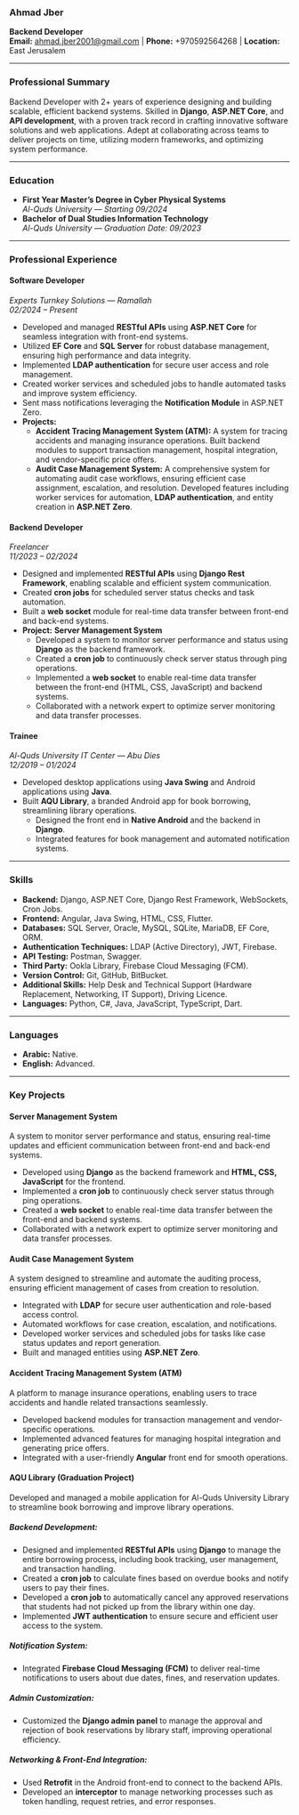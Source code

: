 ### **Ahmad Jber**

**Backend Developer**\
**Email:** [ahmad.jber2001@gmail.com](mailto\:ahmad.jber2001@gmail.com) | **Phone:** +970592564268 | **Location:** East Jerusalem

---

### **Professional Summary**

Backend Developer with 2+ years of experience designing and building scalable, efficient backend systems. Skilled in **Django**, **ASP.NET Core**, and **API development**, with a proven track record in crafting innovative software solutions and web applications. Adept at collaborating across teams to deliver projects on time, utilizing modern frameworks, and optimizing system performance.

---

### **Education**

- **First Year Master’s Degree in Cyber Physical Systems**\
  *Al-Quds University* — *Starting 09/2024*
- **Bachelor of Dual Studies Information Technology**\
  *Al-Quds University* — *Graduation Date: 09/2023*

---

### **Professional Experience**

#### **Software Developer**

*Experts Turnkey Solutions* — *Ramallah*\
*02/2024 – Present*

- Developed and managed **RESTful APIs** using **ASP.NET Core** for seamless integration with front-end systems.
- Utilized **EF Core** and **SQL Server** for robust database management, ensuring high performance and data integrity.
- Implemented **LDAP authentication** for secure user access and role management.
- Created worker services and scheduled jobs to handle automated tasks and improve system efficiency.
- Sent mass notifications leveraging the **Notification Module** in ASP.NET Zero.
- **Projects:**
  - **Accident Tracing Management System (ATM):** A system for tracing accidents and managing insurance operations. Built backend modules to support transaction management, hospital integration, and vendor-specific price offers.
  - **Audit Case Management System:** A comprehensive system for automating audit case workflows, ensuring efficient case assignment, escalation, and resolution. Developed features including worker services for automation, **LDAP authentication**, and entity creation in **ASP.NET Zero**.

#### **Backend Developer**

*Freelancer*\
*11/2023 – 02/2024*

- Designed and implemented **RESTful APIs** using **Django Rest Framework**, enabling scalable and efficient system communication.
- Created **cron jobs** for scheduled server status checks and task automation.
- Built a **web socket** module for real-time data transfer between front-end and back-end systems.
- **Project:** **Server Management System**
  - Developed a system to monitor server performance and status using **Django** as the backend framework.
  - Created a **cron job** to continuously check server status through ping operations.
  - Implemented a **web socket** to enable real-time data transfer between the front-end (HTML, CSS, JavaScript) and backend systems.
  - Collaborated with a network expert to optimize server monitoring and data transfer processes.

#### **Trainee**

*Al-Quds University IT Center* — *Abu Dies*\
*12/2019 – 01/2024*

- Developed desktop applications using **Java Swing** and Android applications using **Java**.
- Built **AQU Library**, a branded Android app for book borrowing, streamlining library operations.
  - Designed the front end in **Native Android** and the backend in **Django**.
  - Integrated features for book management and automated notification systems.

---

### **Skills**

- **Backend:** Django, ASP.NET Core, Django Rest Framework, WebSockets, Cron Jobs.
- **Frontend:** Angular, Java Swing, HTML, CSS, Flutter.
- **Databases:** SQL Server, Oracle, MySQL, SQLite, MariaDB, EF Core, ORM.
- **Authentication Techniques:** LDAP (Active Directory), JWT, Firebase.
- **API Testing:** Postman, Swagger.
- **Third Party:** Ookla Library, Firebase Cloud Messaging (FCM).
- **Version Control:** Git, GitHub, BitBucket.
- **Additional Skills:** Help Desk and Technical Support (Hardware Replacement, Networking, IT Support), Driving Licence.
- **Languages:** Python, C#, Java, JavaScript, TypeScript, Dart.

---

### **Languages**

- **Arabic:** Native.
- **English:** Advanced.

---

### **Key Projects**

#### **Server Management System**

A system to monitor server performance and status, ensuring real-time updates and efficient communication between front-end and back-end systems.

- Developed using **Django** as the backend framework and **HTML, CSS, JavaScript** for the frontend.
- Implemented a **cron job** to continuously check server status through ping operations.
- Created a **web socket** to enable real-time data transfer between the front-end and backend systems.
- Collaborated with a network expert to optimize server monitoring and data transfer processes.

####

#### **Audit Case Management System**

A system designed to streamline and automate the auditing process, ensuring efficient management of cases from creation to resolution.

- Integrated with **LDAP** for secure user authentication and role-based access control.
- Automated workflows for case creation, escalation, and notifications.
- Developed worker services and scheduled jobs for tasks like case status updates and report generation.
- Built and managed entities using **ASP.NET Zero**.

#### **Accident Tracing Management System (ATM)**

A platform to manage insurance operations, enabling users to trace accidents and handle related transactions seamlessly.

- Developed backend modules for transaction management and vendor-specific operations.
- Implemented advanced features for managing hospital integration and generating price offers.
- Integrated with a user-friendly **Angular** front end for smooth operations.

#### **AQU Library (Graduation Project)**  
Developed and managed a mobile application for Al-Quds University Library to streamline book borrowing and improve library operations.

##### **Backend Development:**
- Designed and implemented **RESTful APIs** using **Django** to manage the entire borrowing process, including book tracking, user management, and transaction handling.
- Created a **cron job** to calculate fines based on overdue books and notify users to pay their fines.
- Developed a **cron job** to automatically cancel any approved reservations that students had not picked up from the library within one day.
- Implemented **JWT authentication** to ensure secure and efficient user access to the system.

##### **Notification System:**
- Integrated **Firebase Cloud Messaging (FCM)** to deliver real-time notifications to users about due dates, fines, and reservation updates.

##### **Admin Customization:**
- Customized the **Django admin panel** to manage the approval and rejection of book reservations by library staff, improving operational efficiency.

##### **Networking & Front-End Integration:**
- Used **Retrofit** in the Android front-end to connect to the backend APIs.
- Developed an **interceptor** to manage networking processes such as token handling, request retries, and error responses.

